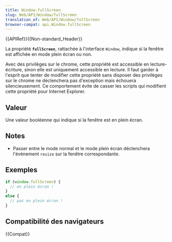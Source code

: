 ```yaml
---
title: Window.fullScreen
slug: Web/API/Window/fullScreen
translation_of: Web/API/Window/fullScreen
browser-compat: api.Window.fullScreen
---
```

{{APIRef}}{{Non-standard_Header}}

La propriété **`fullScreen`**, rattachée à l'interface `Window`, indique si la fenêtre est affichée en mode plein écran ou non.

Avec des privilèges sur le chrome, cette propriété est accessible en lecture-écriture, sinon elle est uniquement accessible en lecture. Il faut garder à l'esprit que tenter de modifier cette propriété sans disposer des privilèges sur le chrome ne déclenchera pas d'exception mais échouera silencieusement. Ce comportement évite de casser les scripts qui modifient cette propriété pour Internet Explorer.

## Valeur

Une valeur booléenne qui indique si la fenêtre est en plein écran.

## Notes

- Passer entre le mode normal et le mode plein écran déclenchera l'évènement `resize` sur la fenêtre correspondante.

## Exemples

```js
if (window.fullScreen) {
  // en plein écran !
}
else {
  // pas en plein écran !
}
```

## Compatibilité des navigateurs

{{Compat}}
